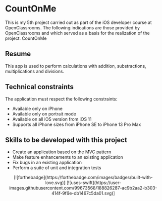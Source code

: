 # CountOnMe
This is my 5th project carried out as part of the iOS developer course at OpenClassrooms. The following indications are those provided by OpenClassrooms and which served as a basis for the realization of the project.
CountOnMe

## Resume

This app is used to perform calculations with addition, substractions, multiplications and divisions.

## Technical constraints

The application must respect the following constraints:

- Available only on iPhone
- Available only on portrait mode
- Available on all iOS version from iOS 11
- Supports all iPhone sizes from iPhone SE to iPhone 13 Pro Max

## Skills to be developed with this project

- Create an application based on the MVC pattern
- Make feature enhancements to an existing application
- Fix bugs in an existing application
- Perform a suite of unit and integration tests

<p align="center">
[![forthebadge](https://forthebadge.com/images/badges/built-with-love.svg)]
[![uses-swift](https://user-images.githubusercontent.com/99673568/188826287-ac9b2aa2-b303-414f-9f6e-db1467c5da01.svg)]
</p>